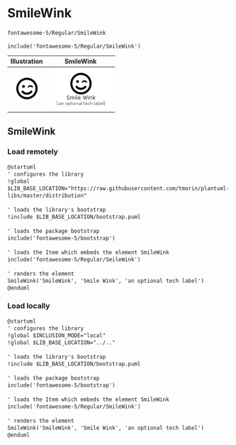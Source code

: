 # SmileWink


```text
fontawesome-5/Regular/SmileWink
```

```text
include('fontawesome-5/Regular/SmileWink')
```



| Illustration | SmileWink |
| :---: | :---: |
| ![illustration for Illustration](../../fontawesome-5/Regular/SmileWink.png) | ![illustration for SmileWink](../../fontawesome-5/Regular/SmileWink.Local.png) |




## SmileWink

### Load remotely
```plantuml
@startuml
' configures the library
!global $LIB_BASE_LOCATION="https://raw.githubusercontent.com/tmorin/plantuml-libs/master/distribution"

' loads the library's bootstrap
!include $LIB_BASE_LOCATION/bootstrap.puml

' loads the package bootstrap
include('fontawesome-5/bootstrap')

' loads the Item which embeds the element SmileWink
include('fontawesome-5/Regular/SmileWink')

' renders the element
SmileWink('SmileWink', 'Smile Wink', 'an optional tech label')
@enduml
```

### Load locally
```plantuml
@startuml
' configures the library
!global $INCLUSION_MODE="local"
!global $LIB_BASE_LOCATION="../.."

' loads the library's bootstrap
!include $LIB_BASE_LOCATION/bootstrap.puml

' loads the package bootstrap
include('fontawesome-5/bootstrap')

' loads the Item which embeds the element SmileWink
include('fontawesome-5/Regular/SmileWink')

' renders the element
SmileWink('SmileWink', 'Smile Wink', 'an optional tech label')
@enduml
```

